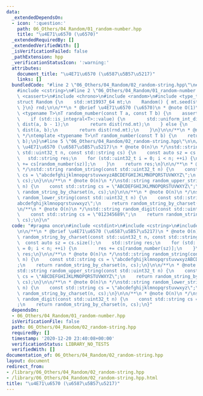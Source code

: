 ```yaml
---
data:
  _extendedDependsOn:
  - icon: ':question:'
    path: 06_Others/04_Random/01_random-number.hpp
    title: "\u4E71\u6570 (\u6570)"
  _extendedRequiredBy: []
  _extendedVerifiedWith: []
  _isVerificationFailed: false
  _pathExtension: hpp
  _verificationStatusIcon: ':warning:'
  attributes:
    document_title: "\u4E71\u6570 (\u6587\u5B57\u5217)"
    links: []
  bundledCode: "#line 2 \"06_Others/04_Random/02_random-string.hpp\"\n#include <cstdint>\n\
    #include <cstring>\n#line 2 \"06_Others/04_Random/01_random-number.hpp\"\n#include\
    \ <cassert>\n#include <chrono>\n#include <random>\n#include <type_traits>\n\n\
    struct Random {\n    std::mt19937_64 mt;\n    Random() { mt.seed(std::chrono::steady_clock::now().time_since_epoch().count());\
    \ }\n} rnd;\n\n/**\n * @brief \u4E71\u6570 (\u6570)\n * @note O(1)\n */\ntemplate\
    \ <typename T>\nT random_number(const T a, const T b) {\n    assert(a < b);\n\
    \    if (std::is_integral<T>::value) {\n        std::uniform_int_distribution<T>\
    \ dist(a, b - 1);\n        return dist(rnd.mt);\n    } else {\n        std::uniform_real_distribution<>\
    \ dist(a, b);\n        return dist(rnd.mt);\n    }\n}\n\n/**\n * @note O(1)\n\
    \ */\ntemplate <typename T>\nT random_number(const T b) {\n    return random_number(T(0),\
    \ b);\n}\n#line 5 \"06_Others/04_Random/02_random-string.hpp\"\n\n/**\n * @brief\
    \ \u4E71\u6570 (\u6587\u5B57\u5217)\n * @note O(n)\n */\nstd::string random_string_by_charset(const\
    \ std::uint32_t n, const std::string cs) {\n    const auto sz = cs.size();\n \
    \   std::string res;\n    for (std::uint32_t i = 0; i < n; ++i) {\n        res\
    \ += cs[random_number(sz)];\n    }\n    return res;\n}\n\n/**\n * @note O(n)\n\
    \ */\nstd::string random_string(const std::uint32_t n) {\n    const std::string\
    \ cs = \"abcdefghijklmnopqrstuvwxyzABCDEFGHIJKLMNOPQRSTUVWXYZ\";\n    return random_string_by_charset(n,\
    \ cs);\n}\n\n/**\n * @note O(n)\n */\nstd::string random_upper_string(const std::uint32_t\
    \ n) {\n    const std::string cs = \"ABCDEFGHIJKLMNOPQRSTUVWXYZ\";\n    return\
    \ random_string_by_charset(n, cs);\n}\n\n/**\n * @note O(n)\n */\nstd::string\
    \ random_lower_string(const std::uint32_t n) {\n    const std::string cs = \"\
    abcdefghijklmnopqrstuvwxyz\";\n    return random_string_by_charset(n, cs);\n}\n\
    \n/**\n * @note O(n)\n */\nstd::string random_digit(const std::uint32_t n) {\n\
    \    const std::string cs = \"012345689\";\n    return random_string_by_charset(n,\
    \ cs);\n}\n"
  code: "#pragma once\n#include <cstdint>\n#include <cstring>\n#include \"01_random-number.hpp\"\
    \n\n/**\n * @brief \u4E71\u6570 (\u6587\u5B57\u5217)\n * @note O(n)\n */\nstd::string\
    \ random_string_by_charset(const std::uint32_t n, const std::string cs) {\n  \
    \  const auto sz = cs.size();\n    std::string res;\n    for (std::uint32_t i\
    \ = 0; i < n; ++i) {\n        res += cs[random_number(sz)];\n    }\n    return\
    \ res;\n}\n\n/**\n * @note O(n)\n */\nstd::string random_string(const std::uint32_t\
    \ n) {\n    const std::string cs = \"abcdefghijklmnopqrstuvwxyzABCDEFGHIJKLMNOPQRSTUVWXYZ\"\
    ;\n    return random_string_by_charset(n, cs);\n}\n\n/**\n * @note O(n)\n */\n\
    std::string random_upper_string(const std::uint32_t n) {\n    const std::string\
    \ cs = \"ABCDEFGHIJKLMNOPQRSTUVWXYZ\";\n    return random_string_by_charset(n,\
    \ cs);\n}\n\n/**\n * @note O(n)\n */\nstd::string random_lower_string(const std::uint32_t\
    \ n) {\n    const std::string cs = \"abcdefghijklmnopqrstuvwxyz\";\n    return\
    \ random_string_by_charset(n, cs);\n}\n\n/**\n * @note O(n)\n */\nstd::string\
    \ random_digit(const std::uint32_t n) {\n    const std::string cs = \"012345689\"\
    ;\n    return random_string_by_charset(n, cs);\n}"
  dependsOn:
  - 06_Others/04_Random/01_random-number.hpp
  isVerificationFile: false
  path: 06_Others/04_Random/02_random-string.hpp
  requiredBy: []
  timestamp: '2020-12-20 23:40:08+00:00'
  verificationStatus: LIBRARY_NO_TESTS
  verifiedWith: []
documentation_of: 06_Others/04_Random/02_random-string.hpp
layout: document
redirect_from:
- /library/06_Others/04_Random/02_random-string.hpp
- /library/06_Others/04_Random/02_random-string.hpp.html
title: "\u4E71\u6570 (\u6587\u5B57\u5217)"
---
```

